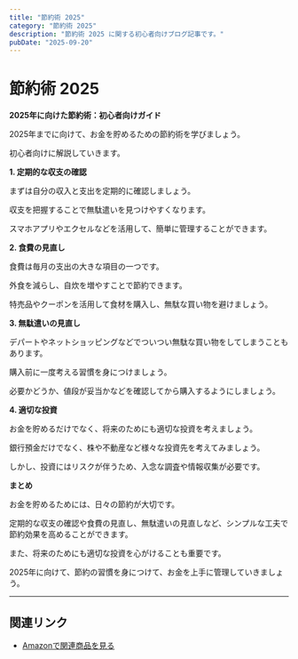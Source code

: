 ```yaml
---
title: "節約術 2025"
category: "節約術 2025"
description: "節約術 2025 に関する初心者向けブログ記事です。"
pubDate: "2025-09-20"
---
```


# 節約術 2025

**2025年に向けた節約術：初心者向けガイド**

2025年までに向けて、お金を貯めるための節約術を学びましょう。

初心者向けに解説していきます。



**1. 定期的な収支の確認**

まずは自分の収入と支出を定期的に確認しましょう。

収支を把握することで無駄遣いを見つけやすくなります。

スマホアプリやエクセルなどを活用して、簡単に管理することができます。



**2. 食費の見直し**

食費は毎月の支出の大きな項目の一つです。

外食を減らし、自炊を増やすことで節約できます。

特売品やクーポンを活用して食材を購入し、無駄な買い物を避けましょう。



**3. 無駄遣いの見直し**

デパートやネットショッピングなどでついつい無駄な買い物をしてしまうこともあります。

購入前に一度考える習慣を身につけましょう。

必要かどうか、値段が妥当かなどを確認してから購入するようにしましょう。



**4. 適切な投資**

お金を貯めるだけでなく、将来のためにも適切な投資を考えましょう。

銀行預金だけでなく、株や不動産など様々な投資先を考えてみましょう。

しかし、投資にはリスクが伴うため、入念な調査や情報収集が必要です。



**まとめ**

お金を貯めるためには、日々の節約が大切です。

定期的な収支の確認や食費の見直し、無駄遣いの見直しなど、シンプルな工夫で節約効果を高めることができます。

また、将来のためにも適切な投資を心がけることも重要です。

2025年に向けて、節約の習慣を身につけて、お金を上手に管理していきましょう。



---

## 関連リンク

- [Amazonで関連商品を見る](https://www.amazon.co.jp/s?k=%E7%AF%80%E7%B4%84%E8%A1%93+2025&tag=autowritehubai-22)

